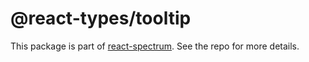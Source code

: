 # @react-types/tooltip

This package is part of [react-spectrum](https://github.com/watheia/rsp-kit). See the repo for more details.
